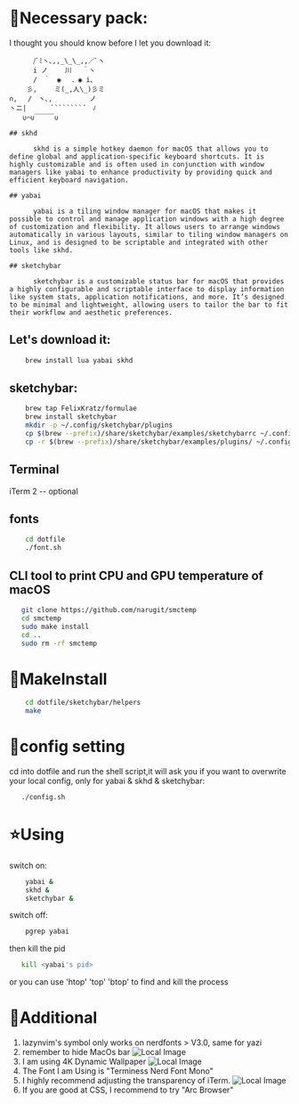 # 🔧Necessary pack:

I thought you should know before I let you download it:

`````````
　 　　/ﾞﾐヽ､,,_\_\_,,／ﾞヽ
　 　　i ノ　　 川　 ｀ヽ
　 　　/　｀　◉　 ．◉ i､
　 　彡,　　 ミ(_,人\_)彡ミ
∩, 　/　ヽ､,　　 　　　ノ
丶ニ|　　　 ````````´　ﾉ
　　∪⌒∪￣￣￣∪

## skhd

      skhd is a simple hotkey daemon for macOS that allows you to define global and application-specific keyboard shortcuts. It is highly customizable and is often used in conjunction with window managers like yabai to enhance productivity by providing quick and efficient keyboard navigation.

## yabai

      yabai is a tiling window manager for macOS that makes it possible to control and manage application windows with a high degree of customization and flexibility. It allows users to arrange windows automatically in various layouts, similar to tiling window managers on Linux, and is designed to be scriptable and integrated with other tools like skhd.

## sketchybar

      sketchybar is a customizable status bar for macOS that provides a highly configurable and scriptable interface to display information like system stats, application notifications, and more. It’s designed to be minimal and lightweight, allowing users to tailor the bar to fit their workflow and aesthetic preferences.
`````````

## Let's download it:

```bash
    brew install lua yabai skhd
```

## sketchybar:

```bash
    brew tap FelixKratz/formulae
    brew install sketchybar
    mkdir -p ~/.config/sketchybar/plugins
    cp $(brew --prefix)/share/sketchybar/examples/sketchybarrc ~/.config/sketchybar/sketchybarrc
    cp -r $(brew --prefix)/share/sketchybar/examples/plugins/ ~/.config/sketchybar/plugins/
```

## Terminal

iTerm 2 -- optional

## fonts

```bash
    cd dotfile
    ./font.sh
```

## CLI tool to print CPU and GPU temperature of macOS

```bash
   git clone https://github.com/narugit/smctemp
   cd smctemp
   sudo make install
   cd ..
   sudo rm -rf smctemp
```

# 📖MakeInstall

```bash
    cd dotfile/sketchybar/helpers
    make
```

# 🎯config setting

cd into dotfile and run the shell script,it will ask you if you want to overwrite your local config, only for yabai & skhd & sketchybar:

```bash
   ./config.sh
```

# ⭐Using

switch on:

```bash
    yabai &
    skhd &
    sketchybar &
```

switch off:

```bash
    pgrep yabai
```

then kill the pid

```bash
   kill <yabai's pid>
```

or you can use 'htop' 'top' 'btop' to find and kill the process

# 🌟Additional

1. lazynvim's symbol only works on nerdfonts > V3.0, same for yazi
2. remember to hide MacOs bar
   ![Local Image](./MacBar.png "Example of how")
3. I am using 4K Dynamic Wallpaper
   ![Local Image](./Wallpaper.png "My Wallpaper")
4. The Font I am Using is "Terminess Nerd Font Mono"
5. I highly recommend adjusting the transparency of iTerm.
   ![Local Image](./ITerm.png "My ITerm")
6. If you are good at CSS, I recommend to try "Arc Browser"
